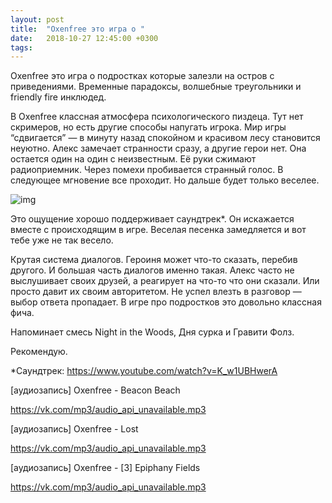 ```yaml
---
layout: post
title:  "Oxenfree это игра о "
date:   2018-10-27 12:45:00 +0300
tags:   
---
```


Oxenfree это игра о подростках которые залезли на остров с приведениями. Временные парадоксы, волшебные треугольники и friendly fire инклюдед. 

В Oxenfree классная атмосфера психологического пиздеца. Тут нет скримеров, но есть другие способы напугать игрока. Мир игры “сдвигается” — в минуту назад спокойном и красивом лесу становится неуютно. Алекс замечает странности сразу, а другие герои нет. Она остается один на один с неизвестным. Её руки сжимают радиоприемник. Через помехи пробивается странный голос. В следующее мгновение все проходит. Но дальше будет только веселее. 

![img](https://pp.userapi.com/c831108/v831108862/1b2594/a5LEDGzLKuo.jpg)

<!--excerpt-->

Это ощущение хорошо поддерживает саундтрек*. Он искажается вместе с происходящим в игре. Веселая песенка замедляется и вот тебе уже не так весело. 

Крутая система диалогов. Героиня может что-то сказать, перебив другого. И большая часть диалогов именно такая. Алекс часто не выслушивает своих друзей, а реагирует на что-то что они сказали. Или просто давит их своим авторитетом. Не успел влезть в разговор — выбор ответа пропадает. В игре про подростков это довольно классная фича. 

Напоминает смесь Night in the Woods, Дня сурка и Гравити Фолз. 

Рекомендую. 

*Саундтрек: https://www.youtube.com/watch?v=K_w1UBHwerA

[аудиозапись] Oxenfree - Beacon Beach

https://vk.com/mp3/audio_api_unavailable.mp3

[аудиозапись] Oxenfree - Lost

https://vk.com/mp3/audio_api_unavailable.mp3

[аудиозапись] Oxenfree - [3] Epiphany Fields

https://vk.com/mp3/audio_api_unavailable.mp3
